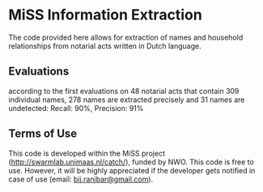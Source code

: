 # MiSS Information Extraction
The code provided here allows for extraction of names and household relationships from notarial acts written in Dutch language.

## Evaluations
according to the first evaluations on 48 notarial acts that contain 309 individual names, 278 names are extracted precisely 
and 31 names are undetected: Recall: 90%, Precision: 91%

## Terms of Use
This code is developed within the MiSS project (http://swarmlab.unimaas.nl/catch/), funded by NWO. This code is free to use. 
However, it will be highly appreciated if the developer gets notified in case of use (email: bij.ranjbar@gmail.com).

